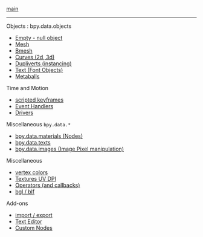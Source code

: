 [main](https://github.com/zeffii/BlenderPythonRecipes/wiki)  
______
Objects : bpy.data.objects  

- [Empty - null object](Empty-(null-object))  
- [Mesh](Mesh)  
- [Bmesh](BMesh)  
- [Curves (2d, 3d)](Curves)  
- [Dupliverts (instancing)](Dupliverts)  
- [Text (Font Objects)](Text)  
- [Metaballs](Metaballs)  

Time and Motion 

- [scripted keyframes](Keyframes)  
- [Event Handlers](EventHandlers)  
- [Drivers](Drivers)  

Miscellaneous `bpy.data.*`  

- [bpy.data.materials (Nodes)](bpy_data_materials)  
- [bpy.data.texts](bpy_data_texts)  
- [bpy.data.images (Image Pixel manipulation)](Image_Pixels)  

Miscellaneous  

- [vertex colors](VertexColors)  
- [Textures UV DPI](UV---DPI-(variable-or-homogeneous))  
- [Operators (and callbacks)](Operators)  
- [bgl / blf](bgl_blf)  

Add-ons  

- [import / export](IO)  
- [Text Editor](TextEditor)  
- [Custom Nodes](CustomNodes)  